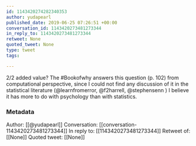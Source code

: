 ```yaml
---
id: 1143420274282340353
author: yudapearl
published_date: 2019-06-25 07:26:51 +00:00
conversation_id: 1143420273481273344
in_reply_to: 1143420273481273344
retweet: None
quoted_tweet: None
type: tweet
tags:

---
```


2/2 added value? The #Bookofwhy answers this question (p. 102) from computational perspective, since I could not find any discussion of it in the statistical literature (@learnfromerror, @f2harrell, @stephensenn ) I believe it has  more to do with psychology than with statistics.

### Metadata

Author: [[@yudapearl]]
Conversation: [[conversation-1143420273481273344]]
In reply to: [[1143420273481273344]]
Retweet of: [[None]]
Quoted tweet: [[None]]
